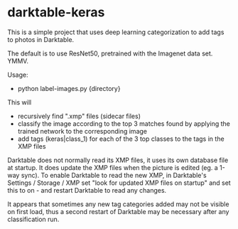 # darktable-keras

This is a simple project that uses deep learning categorization to
add tags to photos in Darktable.

The default is to use ResNet50, pretrained with the Imagenet data set.
YMMV.

Usage:

- python label-images.py {directory}

This will 
- recursively find ".xmp" files (sidecar files)
- classify the image according to the top 3 matches found by applying the trained network to the corresponding image
- add tags (keras|class_1) for each of the 3 top classes to the tags in the XMP files

Darktable does not normally read its XMP files, it uses its own database file at startup.  It does update the XMP files when the picture is edited (eg. a 1-way sync).  To enable Darktable to read the new XMP, in Darktable's Settings / Storage / XMP set "look for updated XMP files on startup" and set this to on - and restart Darktable to read any changes.

It appears that sometimes any new tag categories added may not be visible on first load, thus a second restart of Darktable may be necessary after any classification run.
